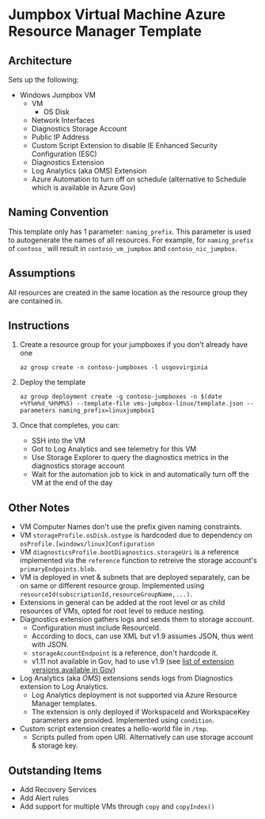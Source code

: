 # Jumpbox Virtual Machine Azure Resource Manager Template

## Architecture
Sets up the following:
* Windows Jumpbox VM
    * VM
        * OS Disk
    * Network Interfaces
    * Diagnostics Storage Account
    * Public IP Address
    * Custom Script Extension to disable IE Enhanced Security Configuration (ESC)
    * Diagnostics Extension
    * Log Analytics (aka OMS) Extension
    * Azure Automation to turn off on schedule (alternative to Schedule which is available in Azure Gov)

## Naming Convention
This template only has 1 parameter: `naming_prefix`. This parameter is used to autogenerate the names of all resources. For example, for `naming_prefix` of `contoso_` will result in `contoso_vm_jumpbox` and `contoso_nic_jumpbox`.

## Assumptions
All resources are created in the same location as the resource group they are contained in.

## Instructions
1. Create a resource group for your jumpboxes if you don't already have one

    `az group create -n contoso-jumpboxes -l usgovvirginia`

1. Deploy the template

    `az group deployment create -g contoso-jumpboxes -n $(date +%Y%m%d_%H%M%S) --template-file vms-jumpbox-linux/template.json --parameters naming_prefix=linuxjumpbox1`

1. Once that completes, you can:

    * SSH into the VM
    * Got to Log Analytics and see telemetry for this VM
    * Use Storage Explorer to query the diagnostics metrics in the diagnostics storage account
    * Wait for the automation job to kick in and automatically turn off the VM at the end of the day 

## Other Notes
* VM Computer Names don't use the prefix given naming constraints.
* VM `storageProfile.osDisk.ostype` is hardcoded due to dependency on `osProfile.[windows/linux]Configuration`
* VM `diagnosticsProfile.bootDiagnostics.storageUri` is a reference implemented via the `reference` function to retreive the storage account's `primaryEndpoints.blob`.
* VM is deployed in vnet & subnets that are deployed separately, can be on same or different resource group. Implemented using `resourceId(subscriptionId,resourceGroupName,...)`. 
* Extensions in general can be added at the root level or as child resources of VMs, opted for root level to reduce nesting.
* Diagnostics extension gathers logs and sends them to storage account.
    * Configuration must include ResourceId.
    * According to docs, can use XML but v1.9 assumes JSON, thus went with JSON.
    * `storageAccountEndpoint` is a reference, don't hardcode it.
    * v1.11 not available in Gov, had to use v1.9 (see [list of extension versions available in Gov](https://docs.microsoft.com/azure/azure-government/documentation-government-extension))
* Log Analytics (aka *OMS*) extensions sends logs from Diagnostics extension to Log Analytics.
    * Log Analytics deployment is not supported via Azure Resource Manager templates.
    * The extension is only deployed if WorkspaceId and WorkspaceKey parameters are provided. Implemented using `condition`.
* Custom script extension creates a hello-world file in `/tmp`.
    * Scripts pulled from open URI. Alternatively can use storage account & storage key.

## Outstanding Items
* Add Recovery Services
* Add Alert rules
* Add support for multiple VMs through `copy` and `copyIndex()`